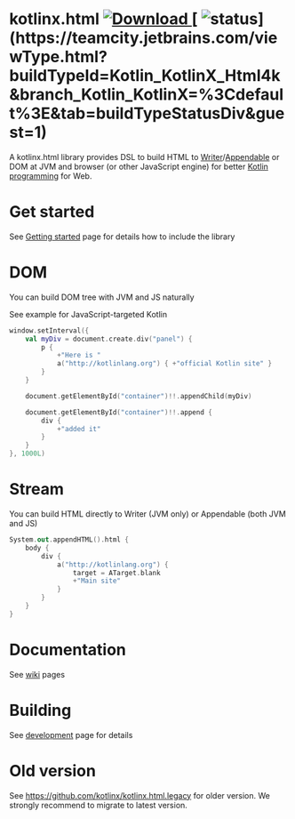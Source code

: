# kotlinx.html [ ![Download](https://api.bintray.com/packages/kotlinx/kotlinx/kotlinx.html/images/download.svg) ](https://bintray.com/kotlinx/kotlinx/kotlinx.html/_latestVersion) [ ![status](http://teamcity.jetbrains.com/app/rest/builds/buildType:(id:Kotlin_KotlinX_Html4k)/statusIcon)](https://teamcity.jetbrains.com/viewType.html?buildTypeId=Kotlin_KotlinX_Html4k&branch_Kotlin_KotlinX=%3Cdefault%3E&tab=buildTypeStatusDiv&guest=1)

A kotlinx.html library provides DSL to build HTML to [Writer](http://docs.oracle.com/javase/8/docs/api/java/io/Writer.html)/[Appendable](http://docs.oracle.com/javase/8/docs/api/java/lang/Appendable.html) or DOM at JVM and browser (or other JavaScript engine) for 
better [Kotlin programming](http://kotlinlang.org) for Web. 

# Get started

See [Getting started](https://github.com/kotlinx/kotlinx.html/wiki/Getting-started) page for details how to include the library

# DOM
You can build DOM tree with JVM and JS naturally

See example for JavaScript-targeted Kotlin

```kotlin
window.setInterval({
    val myDiv = document.create.div("panel") {
        p { 
            +"Here is "
            a("http://kotlinlang.org") { +"official Kotlin site" } 
        }
    }

    document.getElementById("container")!!.appendChild(myDiv)

    document.getElementById("container")!!.append {
        div {
            +"added it"
        }
    }
}, 1000L)
```

# Stream
You can build HTML directly to Writer (JVM only) or Appendable (both JVM and JS)

```kotlin
System.out.appendHTML().html {
	body {
		div {
			a("http://kotlinlang.org") {
				target = ATarget.blank
				+"Main site"
			}
		}
	}
}
```

# Documentation

See [wiki](https://github.com/kotlinx/kotlinx.html/wiki) pages

# Building 
See [development](https://github.com/kotlinx/kotlinx.html/wiki/Development) page for details

# Old version

See https://github.com/kotlinx/kotlinx.html.legacy for older version. We strongly recommend to migrate to latest version.
